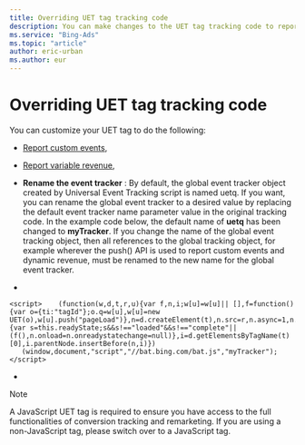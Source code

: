 ```yaml
---
title: Overriding UET tag tracking code
description: You can make changes to the UET tag tracking code to report custom events, variable revenue and rename the event tracker.
ms.service: "Bing-Ads"
ms.topic: "article"
author: eric-urban
ms.author: eur
---
```


# Overriding UET tag tracking code

You can customize your UET tag to do the following:

- [Report custom events](./hlp_BA_CONC_UETv2CustomEvent.md),
- [Report variable revenue](./hlp_BA_CONC_UETv2RevenueVariables.md),
- **Rename the event tracker** :      By default, the global event tracker object created by Universal Event Tracking script is named uetq.     If you want, you can rename the global event tracker to a desired value by replacing the default event tracker name parameter value in the original tracking code.
In the example code below, the default name of **uetq** has been changed to **myTracker**. If you change the name of the global event tracking object, then all references to the global tracking object,     for example wherever the push() API is used to report custom events and dynamic revenue, must be renamed to the new name for the global event tracker.

- ```
```
<script>    (function(w,d,t,r,u){var f,n,i;w[u]=w[u]|| [],f=function(){var o={ti:"tagId"};o.q=w[u],w[u]=new UET(o),w[u].push("pageLoad")},n=d.createElement(t),n.src=r,n.async=1,n.onload=n.onreadystatechange=function(){var s=this.readyState;s&&s!=="loaded"&&s!=="complete"||(f(),n.onload=n.onreadystatechange=null)},i=d.getElementsByTagName(t)[0],i.parentNode.insertBefore(n,i)})     (window,document,"script","//bat.bing.com/bat.js","myTracker"); </script>
```

- ```

> [!NOTE]
> A JavaScript UET tag is required to ensure you have access to the full functionalities of conversion tracking and remarketing.  If you are using a non-JavaScript tag, please switch over to a JavaScript tag.


